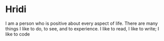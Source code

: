 # Hridi
I am a person who is positive about every aspect of life. There are many things I like to do, to see, and to experience. I like to read, I like to write; I like to code
